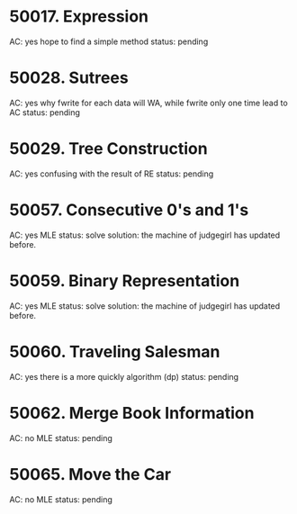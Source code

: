 # 50017. Expression
AC: yes
hope to find a simple method
status: pending

# 50028. Sutrees
AC: yes
why fwrite for each data will WA, while fwrite only one time lead to AC
status: pending

# 50029. Tree Construction
AC: yes
confusing with the result of RE
status: pending

# 50057. Consecutive 0's and 1's
AC: yes
MLE
status: solve
solution: the machine of judgegirl has updated before.

# 50059. Binary Representation
AC: yes
MLE
status: solve
solution: the machine of judgegirl has updated before.

# 50060. Traveling Salesman
AC: yes
there is a more quickly algorithm (dp)
status: pending

# 50062. Merge Book Information
AC: no
MLE
status: pending

# 50065. Move the Car
AC: no
MLE
status: pending
